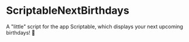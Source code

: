# ScriptableNextBirthdays
A "little" script for the app Scriptable, which displays your next upcoming birthdays! 🎁
